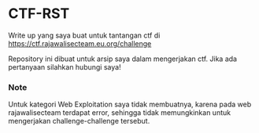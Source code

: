 # CTF-RST

Write up yang saya buat untuk tantangan ctf di https://ctf.rajawalisecteam.eu.org/challenge

Repository ini dibuat untuk arsip saya dalam mengerjakan ctf. Jika ada pertanyaan silahkan hubungi saya!

### Note

Untuk kategori Web Exploitation saya tidak membuatnya, karena pada web rajawalisecteam terdapat error, sehingga tidak memungkinkan untuk mengerjakan challenge-challenge tersebut.
